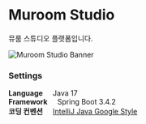 # Muroom Studio

뮤룸 스튜디오 플랫폼입니다.

![Muroom Studio Banner](https://github.com/user-attachments/assets/e9f0e668-6cd3-4ea7-9943-aaa7e5eb4f88)

### Settings
<b>Language</b> &nbsp;&nbsp;&nbsp; Java 17<br/>
<b>Framework</b> &nbsp;&nbsp;&nbsp; Spring Boot 3.4.2<br/>
<b>코딩 컨벤션</b> &nbsp;&nbsp;&nbsp; [IntelliJ Java Google Style](https://github.com/google/styleguide/blob/gh-pages/intellij-java-google-style.xml)
